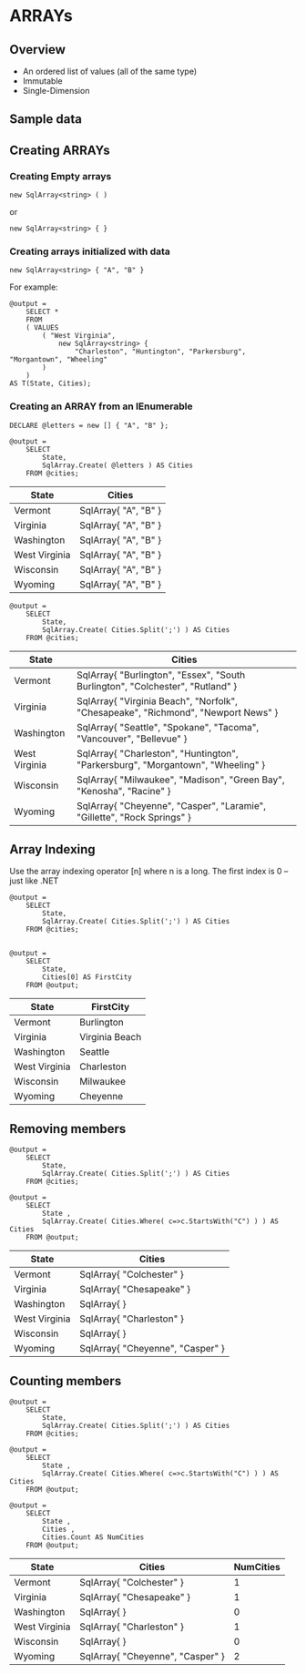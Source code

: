# ARRAYs

## Overview

* An ordered list of values (all of the same type)
* Immutable
* Single-Dimension

## Sample data




## Creating ARRAYs

### Creating Empty arrays

```
new SqlArray<string> ( )
```

or

```
new SqlArray<string> { }
```

### Creating arrays initialized with data

```
new SqlArray<string> { "A", "B" }
```

For example:

```
@output =
    SELECT * 
    FROM
    ( VALUES
        ( "West Virginia", 
            new SqlArray<string> { 
                "Charleston", "Huntington", "Parkersburg", "Morgantown", "Wheeling" 
        )
    )
AS T(State, Cities);
```

### Creating an ARRAY from an IEnumerable


```
DECLARE @letters = new [] { "A", "B" };

@output = 
    SELECT         
        State,
        SqlArray.Create( @letters ) AS Cities
    FROM @cities;
```

| State | Cities |
| --- | --- |
| Vermont | SqlArray<string>{ "A", "B" } |
| Virginia | SqlArray<string>{ "A", "B" } |
| Washington | SqlArray<string>{ "A", "B" } |
| West Virginia | SqlArray<string>{ "A", "B" } |
| Wisconsin | SqlArray<string>{ "A", "B" } |
| Wyoming | SqlArray<string>{ "A", "B" } |


```
@output = 
    SELECT         
        State,
        SqlArray.Create( Cities.Split(';') ) AS Cities
    FROM @cities;
```

| State | Cities |
| --- | --- |
| Vermont | SqlArray<string>{ "Burlington", "Essex", "South Burlington", "Colchester", "Rutland" } |
| Virginia | SqlArray<string>{ "Virginia Beach", "Norfolk", "Chesapeake", "Richmond", "Newport News" } |
| Washington | SqlArray<string>{ "Seattle", "Spokane", "Tacoma", "Vancouver", "Bellevue" } |
| West Virginia | SqlArray<string>{ "Charleston", "Huntington", "Parkersburg", "Morgantown", "Wheeling" } |
| Wisconsin | SqlArray<string>{ "Milwaukee", "Madison", "Green Bay", "Kenosha", "Racine" } |
| Wyoming | SqlArray<string>{ "Cheyenne", "Casper", "Laramie", "Gillette", "Rock Springs" } |


## Array Indexing 

Use the array indexing operator [n] where n is a long. The first index is 0 – just like .NET

```
@output = 
    SELECT         
        State,
        SqlArray.Create( Cities.Split(';') ) AS Cities
    FROM @cities;


@output =
    SELECT
        State,
        Cities[0] AS FirstCity
    FROM @output;
```


| State | FirstCity |
| --- | --- |
| Vermont | Burlington |
| Virginia | Virginia Beach |
| Washington | Seattle |
| West Virginia | Charleston |
| Wisconsin | Milwaukee |
| Wyoming | Cheyenne |


## Removing members

```
@output = 
    SELECT         
        State,
        SqlArray.Create( Cities.Split(';') ) AS Cities
    FROM @cities;

@output =
    SELECT
        State ,
        SqlArray.Create( Cities.Where( c=>c.StartsWith("C") ) ) AS Cities
    FROM @output;
```

| State | Cities |
| --- | --- |
| Vermont | SqlArray<string>{ "Colchester" } |
| Virginia | SqlArray<string>{ "Chesapeake" } |
| Washington | SqlArray<string>{  } |
| West Virginia | SqlArray<string>{ "Charleston" } |
| Wisconsin | SqlArray<string>{  } |
| Wyoming | SqlArray<string>{ "Cheyenne", "Casper" } |


## Counting members

```
@output = 
    SELECT         
        State,
        SqlArray.Create( Cities.Split(';') ) AS Cities
    FROM @cities;

@output =
    SELECT
        State ,
        SqlArray.Create( Cities.Where( c=>c.StartsWith("C") ) ) AS Cities
    FROM @output;

@output =
    SELECT
        State ,
        Cities ,
        Cities.Count AS NumCities
    FROM @output;
```


| State | Cities | NumCities |
| --- | --- | --- |
| Vermont | SqlArray<string>{ "Colchester" } | 1 |
| Virginia | SqlArray<string>{ "Chesapeake" } | 1 |
| Washington | SqlArray<string>{  } | 0 |
| West Virginia | SqlArray<string>{ "Charleston" } | 1 |
| Wisconsin | SqlArray<string>{  } | 0 |
| Wyoming | SqlArray<string>{ "Cheyenne", "Casper" } | 2 |

